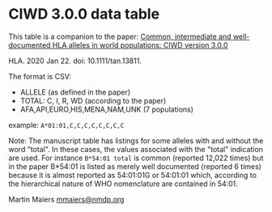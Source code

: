 # CIWD 3.0.0 data table

This table is a companion to the paper: 
[Common, intermediate and well-documented HLA alleles in world populations: CIWD version 3.0.0](https://www.ncbi.nlm.nih.gov/pubmed/31970929)

HLA. 2020 Jan 22. doi: 10.1111/tan.13811.

The format is CSV:

- ALLELE (as defined in the paper)
- TOTAL: C, I, R, WD (according to the paper)
- AFA,API,EURO,HIS,MENA,NAM,UNK (7 populations)

example:
```A*01:01,C,C,C,C,C,C,C,C```


Note: The manuscript table has listings for some alleles with and without the word "total".  In these cases, the values associated with the "total" indication are used.  For instance ```B*54:01 total``` is common (reported 12,022 times) but in the paper B*54:01 is listed as merely well documented (reported 6 times) because it is almost reported as 54:01:01G or 54:01:01 which, according to the hierarchical nature of WHO nomenclature are contained in 54:01.


Martin Maiers
mmaiers@nmdp.org
